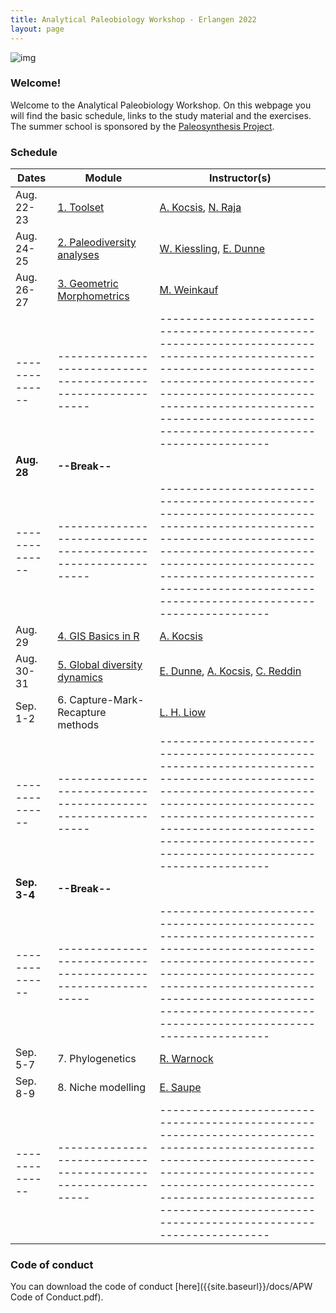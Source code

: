 ```yaml
---
title: Analytical Paleobiology Workshop - Erlangen 2022
layout: page
---
```


![img]({{site.baseurl}}/images/orangerie.jpg) 


### Welcome!

Welcome to the Analytical Paleobiology Workshop. On this webpage you will find the basic schedule, links to the study material and the exercises. The summer school is sponsored by the [Paleosynthesis Project](http://www.paleosynthesis.de/).

### Schedule

| Dates        | Module                                                      | Instructor(s)                                                                                                                                                                                                                                                   |
|--------------|-------------------------------------------------------------|-----------------------------------------------------------------------------------------------------------------------------------------------------------------------------------------------------------------------------------------------------------------|
| Aug. 22-23   | [1. Toolset]({{site.baseurl}}/toolset/)                        | [A. Kocsis](https://www.gzn.nat.fau.de/palaeontologie/team/wissenschaftler/kocsis/), [N. Raja](https://www.gzn.nat.fau.de/palaeontologie/team/wissenschaftler/nussaibah-raja-schoob/)                                                                           |
| Aug. 24-25   | [2. Paleodiversity analyses]({{site.baseurl}}/paleodiversity/) | [W. Kiessling](https://www.gzn.nat.fau.de/palaeontologie/team/professors/kiessling/), [E. Dunne](https://www.gzn.nat.fau.eu/palaeontologie/team/wissenschaftler/emma-dunne/)                                                                                    |
| Aug. 26-27   | [3. Geometric Morphometrics]({{site.baseurl}}/morphometrics/)  | [M. Weinkauf](https://sites.google.com/view/manuel-f-g-weinkauf/home)                                                                                                                                                                                           |
|--------------|-------------------------------------------------------------|-----------------------------------------------------------------------------------------------------------------------------------------------------------------------------------------------------------------------------------------------------------------|
| **Aug. 28**  | **--Break--**                                               |                                                                                                                                                                                                                                                                 |
|--------------|-------------------------------------------------------------|-----------------------------------------------------------------------------------------------------------------------------------------------------------------------------------------------------------------------------------------------------------------|
| Aug. 29      | [4. GIS Basics in R]({{site.baseurl}}/gis/)                                             | [A. Kocsis](https://www.gzn.nat.fau.de/palaeontologie/team/wissenschaftler/kocsis/)                                                                                                                                                                             |
| Aug. 30-31   | [5. Global diversity dynamics]({{site.baseurl}}/globaldiv/)                     | [E. Dunne](https://www.gzn.nat.fau.eu/palaeontologie/team/wissenschaftler/emma-dunne/), [A. Kocsis](https://www.gzn.nat.fau.de/palaeontologie/team/wissenschaftler/kocsis/), [C. Reddin](https://www.gzn.nat.fau.de/palaeontologie/team/former-members/reddin/) |
| Sep. 1-2     | 6. Capture-Mark-Recapture methods                              | [L. H. Liow](https://leehsiangliow.com/)                                                                                                                                                                                                                        |
|--------------|-------------------------------------------------------------|-----------------------------------------------------------------------------------------------------------------------------------------------------------------------------------------------------------------------------------------------------------------|
| **Sep. 3-4** | **--Break--**                                               |                                                                                                                                                                                                                                                                 |
|--------------|-------------------------------------------------------------|-----------------------------------------------------------------------------------------------------------------------------------------------------------------------------------------------------------------------------------------------------------------|
| Sep. 5-7     | 7. Phylogenetics                                               | [R.  Warnock](https://www.gzn.nat.fau.eu/palaeontologie/team/professors/rachel-warnock/)                                                                                                                                                                        |
| Sep. 8-9     | 8. Niche modelling                                             | [E. Saupe](https://www.earth.ox.ac.uk/people/erin-saupe/)                                                                                                                                                                                                       |
|--------------|-------------------------------------------------------------|-----------------------------------------------------------------------------------------------------------------------------------------------------------------------------------------------------------------------------------------------------------------|


### Code of conduct

You can download the code of conduct [here]({{site.baseurl}}/docs/APW Code of Conduct.pdf). 
